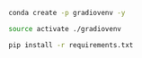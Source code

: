 
```bash
conda create -p gradiovenv -y
```

```bash
source activate ./gradiovenv
```

```bash
pip install -r requirements.txt
```

